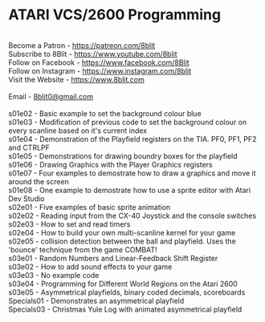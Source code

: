 # ATARI VCS/2600 Programming
\
Become a Patron - https://patreon.com/8blit \
Subscribe to 8Blit - https://www.youtube.com/8blit \
Follow on Facebook - https://www.facebook.com/8Blit \
Follow on Instagram - https://www.instagram.com/8blit \
Visit the Website - https://www.8blit.com \
\
Email - 8blit0@gmail.com\
\
s01e02 - Basic example to set the background colour blue\
s01e03 - Modification of previous code to set the background colour on every scanline based on it's current index\
s01e04 - Demonstration of the Playfield registers on the TIA. PF0, PF1, PF2 and CTRLPF\
s01e05 - Demonstrations for drawing boundry boxes for the playfield\
s01e06 - Drawing Graphics with the Player Graphics registers\
s01e07 - Four examples to demostrate how to draw a graphics and move it around the screen\
s01e08 - One example to demostrate how to use a sprite editor with Atari Dev Studio\
s02e01 - Five examples of basic sprite animation\
s02e02 - Reading input from the CX-40 Joystick and the console switches\
s02e03 - How to set and read timers\
s02e04 - How to build your own multi-scanline kernel for your game\
s02e05 - collision detection between the ball and playfield. Uses the 'bounce' technique from the game COMBAT!\
s03e01 - Random Numbers and Linear-Feedback Shift Register\
s03e02 - How to add sound effects to your game\
s03e03 - No example code\
s03e04 - Programming for Different World Regions on the Atari 2600\
s03e05 - Asymmetrical playfields, binary coded decimals, scoreboards\
Specials01 - Demonstrates an asymmetrical playfield\
Specials03 - Christmas Yule Log with animated asymmetrical playfield


